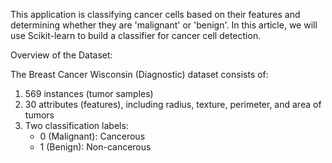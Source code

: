 This application is classifying cancer cells based on their features and determining whether they are 'malignant' or 'benign'. In this article, we will use Scikit-learn to build a classifier for cancer cell detection.

Overview of the Dataset:

The Breast Cancer Wisconsin (Diagnostic) dataset consists of:
1. 569 instances (tumor samples)
2. 30 attributes (features), including radius, texture, perimeter, and area of tumors
3. Two classification labels:
   - 0 (Malignant): Cancerous
   - 1 (Benign): Non-cancerous
